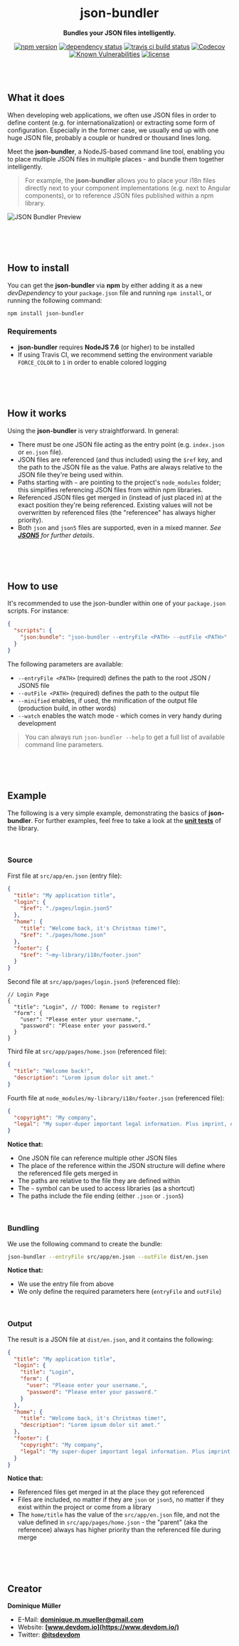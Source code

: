 <div align="center">

# json-bundler

**Bundles your JSON files intelligently.**

[![npm version](https://img.shields.io/npm/v/json-bundler.svg?maxAge=3600&style=flat)](https://www.npmjs.com/package/json-bundler)
[![dependency status](https://img.shields.io/david/dominique-mueller/json-bundler.svg?maxAge=3600&style=flat)](https://david-dm.org/dominique-mueller/json-bundler)
[![travis ci build status](https://img.shields.io/travis/dominique-mueller/json-bundler/master.svg?maxAge=3600&style=flat)](https://travis-ci.org/dominique-mueller/json-bundler)
[![Codecov](https://img.shields.io/codecov/c/github/dominique-mueller/json-bundler.svg?maxAge=3600&style=flat)](https://codecov.io/gh/dominique-mueller/json-bundler)
[![Known Vulnerabilities](https://snyk.io/test/github/dominique-mueller/json-bundler/badge.svg)](https://snyk.io/test/github/dominique-mueller/json-bundler)
[![license](https://img.shields.io/npm/l/json-bundler.svg?maxAge=3600&style=flat)](https://github.com/dominique-mueller/json-bundler/LICENSE)

</div>

<br><br>

## What it does

When developing web applications, we often use JSON files in order to define content (e.g. for internationalization) or extracting some form
of configuration. Especially in the former case, we usually end up with one huge JSON file, probably a couple or hundred or thousand lines
long.

Meet the **json-bundler**, a NodeJS-based command line tool, enabling you to place multiple JSON files in multiple places - and bundle them
together intelligently.

> For example, the **json-bundler** allows you to place your i18n files directly next to your component implementations (e.g. next to
> Angular components), or to reference JSON files published within a npm library.

![JSON Bundler Preview](/docs/preview.png?raw=true)

<br><br><br>

## How to install

You can get the **json-bundler** via **npm** by either adding it as a new *devDependency* to your `package.json` file and running
`npm install`, or running the following command:

``` bash
npm install json-bundler
```

### Requirements

- **json-bundler** requires **NodeJS 7.6** (or higher) to be installed
- If using Travis CI, we recommend setting the environment variable `FORCE_COLOR` to `1` in order to enable colored logging

<br><br><br>

## How it works

Using the **json-bundler** is very straightforward. In general:

- There must be one JSON file acting as the entry point (e.g. `index.json` or `en.json` file).
- JSON files are referenced (and thus included) using the `$ref` key, and the path to the JSON file as the value. Paths are always relative
  to the JSON file they're being used within.
- Paths starting with `~` are pointing to the project's `node_modules` folder; this simplifies referencing JSON files from within npm
  libraries.
- Referenced JSON files get merged in (instead of just placed in) at the exact position they're being referenced. Existing values will not
  be overwritten by referenced files (the "referencee" has always higher priority).
- Both `json` and `json5` files are supported, even in a mixed manner. *See __[JSON5](https://github.com/json5/json5)__ for further
  details*.

<br><br><br>

## How to use

It's recommended to use the json-bundler within one of your `package.json` scripts. For instance:

``` json
{
  "scripts": {
    "json:bundle": "json-bundler --entryFile <PATH> --outFile <PATH>"
  }
}
```

The following parameters are available:

- `--entryFile <PATH>` (required) defines the path to the root JSON / JSON5 file
- `--outFile <PATH>` (required) defines the path to the output file
- `--minified` enables, if used, the minification of the output file (production build, in other words)
- `--watch` enables the watch mode - which comes in very handy during development

> You can always run `json-bundler --help` to get a full list of available command line parameters.

<br><br><br>

## Example

The following is a very simple example, demonstrating the basics of **json-bundler**. For further examples, feel free to take a look at the
**[unit tests](https://github.com/dominique-mueller/json-bundler/tree/develop/test)** of the library.

<br>

### Source

First file at `src/app/en.json` (entry file):

``` json
{
  "title": "My application title",
  "login": {
    "$ref": "./pages/login.json5"
  },
  "home": {
    "title": "Welcome back, it's Christmas time!",
    "$ref": "./pages/home.json"
  },
  "footer": {
    "$ref": "~my-library/i18n/footer.json"
  }
}
```

Second file at `src/app/pages/login.json5` (referenced file):

``` json5
// Login Page
{
  "title": "Login", // TODO: Rename to register?
  "form": {
    "user": "Please enter your username.",
    "password": "Please enter your password."
  }
}
```

Third file at `src/app/pages/home.json` (referenced file):

``` json
{
  "title": "Welcome back!",
  "description": "Lorem ipsum dolor sit amet."
}
```

Fourth file at `node_modules/my-library/i18n/footer.json` (referenced file):

``` json
{
  "copyright": "My company",
  "legal": "My super-duper important legal information. Plus imprint, of course."
}
```

**Notice that:**

- One JSON file can reference multiple other JSON files
- The place of the reference within the JSON structure will define where the referenced file gets merged in
- The paths are relative to the file they are defined within
- The `~` symbol can be used to access libraries (as a shortcut)
- The paths include the file ending (either `.json` or `.json5`)

<br>

### Bundling

We use the following command to create the bundle:

``` bash
json-bundler --entryFile src/app/en.json --outFile dist/en.json
```

**Notice that:**

- We use the entry file from above
- We only define the required parameters here (`entryFile` and `outFile`)

<br>

### Output

The result is a JSON file at `dist/en.json`, and it contains the following:

``` json
{
  "title": "My application title",
  "login": {
    "title": "Login",
    "form": {
      "user": "Please enter your username.",
      "password": "Please enter your password."
    }
  },
  "home": {
    "title": "Welcome back, it's Christmas time!",
    "description": "Lorem ipsum dolor sit amet."
  },
  "footer": {
    "copyright": "My company",
    "legal": "My super-duper important legal information. Plus imprint, of course."
  }
}
```

**Notice that:**

- Referenced files get merged in at the place they got referenced
- Files are included, no matter if they are `json` or `json5`, no matter if they exist within the project or come from a library
- The `home/title` has the value of the `src/app/en.json` file, and not the value defined in `src/app/pages/home.json` - the
  "parent" (aka the referencee) always has higher priority than the referenced file during merge

<br><br><br>

## Creator

**Dominique Müller**

- E-Mail: **[dominique.m.mueller@gmail.com](mailto:dominique.m.mueller@gmail.com)**
- Website: **[www.devdom.io](https://www.devdom.io/)**
- Twitter: **[@itsdevdom](https://twitter.com/itsdevdom)**

